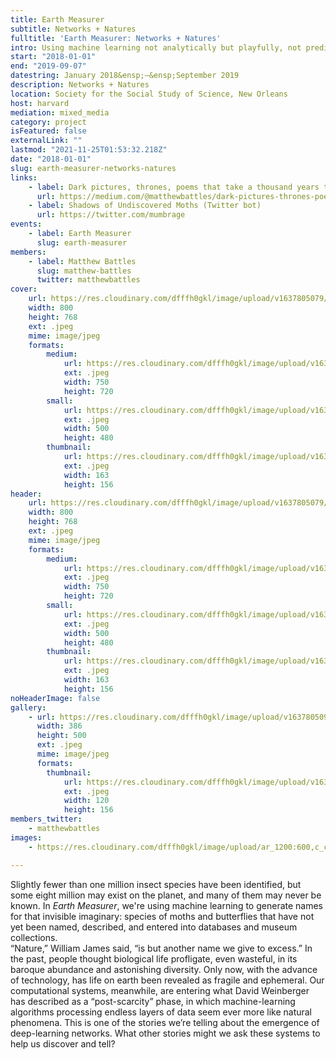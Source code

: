 ```yaml
---
title: Earth Measurer
subtitle: Networks + Natures
fulltitle: 'Earth Measurer: Networks + Natures'
intro: Using machine learning not analytically but playfully, not predictively but expressively, to explore the enormity of biodiversity loss in the Anthropocene.
start: "2018-01-01"
end: "2019-09-07"
datestring: January 2018&ensp;–&ensp;September 2019
description: Networks + Natures
location: Society for the Social Study of Science, New Orleans
host: harvard
mediation: mixed_media
category: project
isFeatured: false
externalLink: ""
lastmod: "2021-11-25T01:53:32.218Z"
date: "2018-01-01"
slug: earth-measurer-networks-natures
links:
    - label: Dark pictures, thrones, poems that take a thousand years to die&#58; algorithms, butterflies, and enigmas of extinction (Medium post)
      url: https://medium.com/@matthewbattles/dark-pictures-thrones-poems-that-take-a-thousand-years-to-die-algorithms-butterflies-and-a85a7e56065b
    - label: Shadows of Undiscovered Moths (Twitter bot)
      url: https://twitter.com/mumbrage
events:
    - label: Earth Measurer
      slug: earth-measurer
members:
    - label: Matthew Battles
      slug: matthew-battles
      twitter: matthewbattles
cover:
    url: https://res.cloudinary.com/dfffh0gkl/image/upload/v1637805079/earthmeasurer2_601620637d.jpg
    width: 800
    height: 768
    ext: .jpeg
    mime: image/jpeg
    formats:
        medium:
            url: https://res.cloudinary.com/dfffh0gkl/image/upload/v1637805080/medium_earthmeasurer2_601620637d.jpg
            ext: .jpeg
            width: 750
            height: 720
        small:
            url: https://res.cloudinary.com/dfffh0gkl/image/upload/v1637805080/small_earthmeasurer2_601620637d.jpg
            ext: .jpeg
            width: 500
            height: 480
        thumbnail:
            url: https://res.cloudinary.com/dfffh0gkl/image/upload/v1637805080/thumbnail_earthmeasurer2_601620637d.jpg
            ext: .jpeg
            width: 163
            height: 156
header:
    url: https://res.cloudinary.com/dfffh0gkl/image/upload/v1637805079/earthmeasurer2_601620637d.jpg
    width: 800
    height: 768
    ext: .jpeg
    mime: image/jpeg
    formats:
        medium:
            url: https://res.cloudinary.com/dfffh0gkl/image/upload/v1637805080/medium_earthmeasurer2_601620637d.jpg
            ext: .jpeg
            width: 750
            height: 720
        small:
            url: https://res.cloudinary.com/dfffh0gkl/image/upload/v1637805080/small_earthmeasurer2_601620637d.jpg
            ext: .jpeg
            width: 500
            height: 480
        thumbnail:
            url: https://res.cloudinary.com/dfffh0gkl/image/upload/v1637805080/thumbnail_earthmeasurer2_601620637d.jpg
            ext: .jpeg
            width: 163
            height: 156
noHeaderImage: false
gallery:
    - url: https://res.cloudinary.com/dfffh0gkl/image/upload/v1637805099/earthmeasurer2_64d39bbd40.jpg
      width: 386
      height: 500
      ext: .jpeg
      mime: image/jpeg
      formats:
        thumbnail:
            url: https://res.cloudinary.com/dfffh0gkl/image/upload/v1637805100/thumbnail_earthmeasurer2_64d39bbd40.jpg
            ext: .jpeg
            width: 120
            height: 156
members_twitter:
    - matthewbattles
images:
    - https://res.cloudinary.com/dfffh0gkl/image/upload/ar_1200:600,c_crop/c_limit,h_1200,w_600/v1637805079/earthmeasurer2_601620637d.jpg

---
```

Slightly fewer than one million insect species have been identified, but some eight million may exist on the planet, and many of them may never be known. In <em>Earth Measurer</em>, we're using machine learning to generate names for that invisible imaginary: species of moths and butterflies that have not yet been named, described, and entered into databases and museum collections.  
“Nature,” William James said, “is but another name we give to excess.” In the past, people thought biological life profligate, even wasteful, in its baroque abundance and astonishing diversity. Only now, with the advance of technology, has life on earth been revealed as fragile and ephemeral. Our computational systems, meanwhile, are entering what David Weinberger has described as a “post-scarcity” phase, in which machine-learning algorithms processing endless layers of data seem ever more like natural phenomena.
This is one of the stories we’re telling about the emergence of deep-learning networks. What other stories might we ask these systems to help us discover and tell?